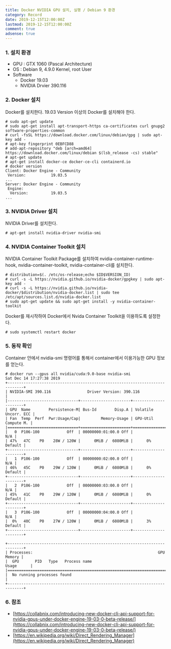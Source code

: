 ```yaml
---
title: Docker NVIDIA GPU 설치, 실행 / Debian 9 환경
category: Record
date: 2019-12-15T12:00:00Z
lastmod: 2019-12-15T12:00:00Z
comment: true
adsense: true
---
```


### 1. 설치 환경

* GPU : GTX 1060 (Pascal Architecture)
* OS : Debian 9, 4.9.0 Kernel, root User
* Software
  * Docker 19.03
  * NVIDIA Drvier 390.116

### 2. Docker 설치

Docker를 설치한다. 19.03 Version 이상의 Docker를 설치해야 한다.

~~~
# sudo apt-get update
# sudo apt-get install apt-transport-https ca-certificates curl gnupg2 software-properties-common
# curl -fsSL https://download.docker.com/linux/debian/gpg | sudo apt-key add -
# apt-key fingerprint 0EBFCD88
# add-apt-repository "deb [arch=amd64] https://download.docker.com/linux/debian $(lsb_release -cs) stable"
# apt-get update
# apt-get install docker-ce docker-ce-cli containerd.io
# docker version
Client: Docker Engine - Community
 Version:           19.03.5
...
Server: Docker Engine - Community
 Engine:
  Version:          19.03.5
...
~~~

### 3. NVIDIA Driver 설치

NVIDIA Driver를 설치한다.

~~~
# apt-get install nvidia-driver nvidia-smi
~~~

### 4. NVIDIA Container Toolkit 설치

NVIDIA Container Toolkit Package를 설치하여 nvidia-container-runtime-hook, nvidia-container-toolkit, nvidia-container-cli를 설치한다.

~~~
# distribution=$(. /etc/os-release;echo $ID$VERSION_ID)
# curl -s -L https://nvidia.github.io/nvidia-docker/gpgkey | sudo apt-key add -
# curl -s -L https://nvidia.github.io/nvidia-docker/$distribution/nvidia-docker.list | sudo tee /etc/apt/sources.list.d/nvidia-docker.list
# sudo apt-get update && sudo apt-get install -y nvidia-container-toolkit
~~~

Docker를 재시작하여 Docker에서 Nvida Container Toolkit을 이용하도록 설정한다.

~~~
# sudo systemctl restart docker
~~~

### 5. 동작 확인

Container 안에서 nvidia-smi 명령어를 통해서 container에서 이용가능한 GPU 정보를 얻는다.

~~~
# docker run --gpus all nvidia/cuda:9.0-base nvidia-smi
Sat Dec 14 17:27:38 2019
+-----------------------------------------------------------------------------+
| NVIDIA-SMI 390.116                Driver Version: 390.116                   |
|-------------------------------+----------------------+----------------------+
| GPU  Name        Persistence-M| Bus-Id        Disp.A | Volatile Uncorr. ECC |
| Fan  Temp  Perf  Pwr:Usage/Cap|         Memory-Usage | GPU-Util  Compute M. |
|===============================+======================+======================|
|   0  P106-100            Off  | 00000000:01:00.0 Off |                  N/A |
| 47%   47C    P0    28W / 120W |      0MiB /  6080MiB |      0%      Default |
+-------------------------------+----------------------+----------------------+
|   1  P106-100            Off  | 00000000:02:00.0 Off |                  N/A |
| 46%   45C    P0    29W / 120W |      0MiB /  6080MiB |      0%      Default |
+-------------------------------+----------------------+----------------------+
|   2  P106-100            Off  | 00000000:03:00.0 Off |                  N/A |
| 45%   41C    P0    29W / 120W |      0MiB /  6080MiB |      0%      Default |
+-------------------------------+----------------------+----------------------+
|   3  P106-100            Off  | 00000000:04:00.0 Off |                  N/A |
|  0%   40C    P0    27W / 120W |      0MiB /  6080MiB |      3%      Default |
+-------------------------------+----------------------+----------------------+

+-----------------------------------------------------------------------------+
| Processes:                                                       GPU Memory |
|  GPU       PID   Type   Process name                             Usage      |
|=============================================================================|
|  No running processes found                                                 |
+-----------------------------------------------------------------------------+
~~~

### 6. 참조

* [https://collabnix.com/introducing-new-docker-cli-api-support-for-nvidia-gpus-under-docker-engine-19-03-0-beta-release/](https://collabnix.com/introducing-new-docker-cli-api-support-for-nvidia-gpus-under-docker-engine-19-03-0-beta-release/)
* [https://en.wikipedia.org/wiki/Direct_Rendering_Manager](https://en.wikipedia.org/wiki/Direct_Rendering_Manager)